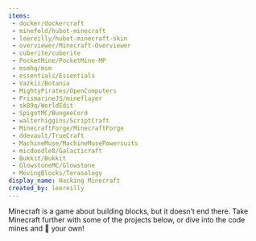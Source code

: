 ```yaml
---
items:
 - docker/dockercraft
 - minefold/hubot-minecraft
 - leereilly/hubot-minecraft-skin
 - overviewer/Minecraft-Overviewer
 - cuberite/cuberite
 - PocketMine/PocketMine-MP
 - msmhq/msm
 - essentials/Essentials
 - Vazkii/Botania
 - MightyPirates/OpenComputers
 - PrismarineJS/mineflayer
 - sk89q/WorldEdit
 - SpigotMC/BungeeCord
 - walterhiggins/ScriptCraft
 - MinecraftForge/MinecraftForge
 - ddevault/TrueCraft
 - MachineMuse/MachineMusePowersuits
 - micdoodle8/Galacticraft
 - Bukkit/Bukkit
 - GlowstoneMC/Glowstone
 - MovingBlocks/Terasology
display_name: Hacking Minecraft
created_by: leereilly
---
```

Minecraft is a game about building blocks, but it doesn’t end there. Take Minecraft further with some of the projects below, or dive into the code mines and :hammer: your own!
